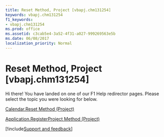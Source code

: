 ```yaml
---
title: Reset Method, Project [vbapj.chm131254]
keywords: vbapj.chm131254
f1_keywords:
- vbapj.chm131254
ms.prod: office
ms.assetid: c3cab5e4-3a52-4f31-a027-999269563e5b
ms.date: 06/08/2017
localization_priority: Normal
---
```



# Reset Method, Project [vbapj.chm131254]

Hi there! You have landed on one of our F1 Help redirector pages. Please select the topic you were looking for below.

[Calendar.Reset Method (Project)](https://msdn.microsoft.com/library/fc638f47-36b5-aa36-55c2-882bd570b9cb%28Office.15%29.aspx)

[Application.RegisterProject Method (Project)](https://msdn.microsoft.com/library/66cc4443-2adc-ff66-976e-da52c6d4f7ff%28Office.15%29.aspx)

[!include[Support and feedback](~/includes/feedback-boilerplate.md)]
